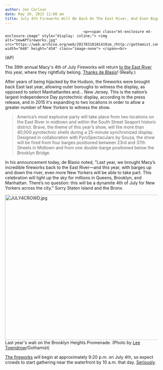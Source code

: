 ```yaml
---
author: Jen Carlson
date: May 20, 2015 11:08 am
title: July 4th Fireworks Will Be Back On The East River, And Even Bigger
---
```


	
										<p><span class="mt-enclosure mt-enclosure-image" style="display: inline;"> <img alt="newAPfireworks.jpg" src="https://web.archive.org/web/20170310101419im_/http://gothamist.com/attachments/arts_jen/newAPfireworks.jpg" width="640" height="434" class="image-none"> </span><br>
<span class="photo_caption">(AP)</span></p>

<p>The 39th annual Macy&apos;s 4th of July Fireworks will return <a href="https://web.archive.org/web/20170310101419/http://gothamist.com/2014/07/05/photos_videos_epic_july_4th_firewor.php">to the East River</a> this year, where they rightfully belong. <a href="https://web.archive.org/web/20170310101419/http://gothamist.com/2014/04/14/de_blasios_new_york_fireworks_comin.php">Thanks de Blasio</a>! (Really.) </p>

<p>After years of being hijacked by the Hudson, the fireworks were brought back East last year, allowing outer boroughs to witness the display, as opposed to select Manhattanites and... New Jersey. This is the nation&#x2019;s largest Independence Day pyrotechnic display, according to the press release, and in 2015 it&apos;s expanding to two locations in order to allow a greater number of New Yorkers to witness the show.</p>

<blockquote>America&#x2019;s most explosive party will take place from two locations on the East River in midtown and within the South Street Seaport historic district. Brave, the theme of this year&#x2019;s show, will fire more than 40,000 pyrotechnic shells during a 25-minute synchronized display. Designed in collaboration with PyroSpectaculars by Souza, the show will be fired from four barges positioned between 23rd and 37th Streets in Midtown and from one double-barge positioned below the Brooklyn Bridge.</blockquote>

<p>In his announcement today, de Blasio noted, &quot;Last year, we brought Macy&#x2019;s incredible fireworks back to the East River&#x2014;and this year, with barges up and down the river, even more New Yorkers will be able to take part. This celebration will light up the sky for millions in Queens, Brooklyn, and Manhattan. There&#x2019;s no question: this will be a dynamite 4th of July for New Yorkers across the city.&#x201D; Sorry Staten Island and the Bronx.</p>

<p><span class="mt-enclosure mt-enclosure-image" style="display: inline;"> <img alt="JULY4CROWD.jpg" src="https://web.archive.org/web/20170310101419im_/http://gothamist.com/attachments/arts_jen/JULY4CROWD.jpg" width="640" height="479" class="image-none"> </span><br>
<span class="photo_caption">Last year&apos;s wait on the Brooklyn Heights Promenade. (Photo by <a href="https://web.archive.org/web/20170310101419/https://instagram.com/lee_towndrow/">Lee Towndrow</a>/Gothamist)</span></p>

<p><a href="https://web.archive.org/web/20170310101419/http://social.macys.com/fireworks/?cm_mmc=VanityUrl-_-fireworks-_-n-_-n">The fireworks</a> will begin at approximately 9:20 p.m. on July 4th, so expect crowds to start gathering near the waterfront by 10 a.m. that day. <a href="https://web.archive.org/web/20170310101419/http://gothamist.com/2014/07/05/photos_the_party_before_the_firewor.php">Seriously</a>. </p>					
										
									
				